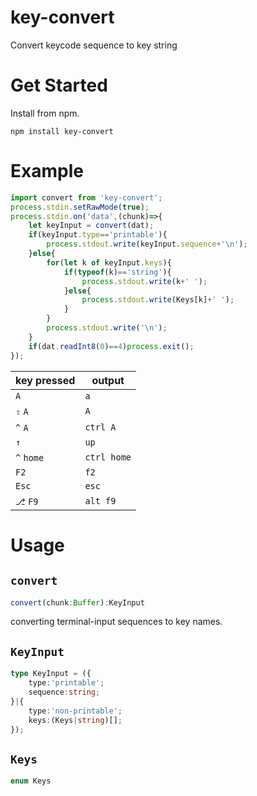 # key-convert

Convert keycode sequence to key string

# Get Started

Install from npm.

```
npm install key-convert
```

# Example

```typescript
import convert from 'key-convert';
process.stdin.setRawMode(true);
process.stdin.on('data',(chunk)=>{
    let keyInput = convert(dat);
    if(keyInput.type=='printable'){
        process.stdout.write(keyInput.sequence+'\n');
    }else{
        for(let k of keyInput.keys){
            if(typeof(k)=='string'){
                process.stdout.write(k+' ');
            }else{
                process.stdout.write(Keys[k]+' ');
            }
        }
        process.stdout.write('\n');
    }
    if(dat.readInt8(0)==4)process.exit();
});
```
|key pressed|output|
|-|-|
|`A`|`a`|
|`⇧` `A`|`A`|
|`^` `A`|`ctrl A`|
|`↑`|`up`|
|`^` `home`|`ctrl home`|
|`F2`|`f2`|
|`Esc`|`esc`|
|`⎇` `F9`|`alt f9`|

# Usage

## `convert`

```typescript
convert(chunk:Buffer):KeyInput
```

converting terminal-input sequences to key names.

## `KeyInput`

```typescript
type KeyInput = ({
    type:'printable';
    sequence:string;
}|{
    type:'non-printable';
    keys:(Keys|string)[];
});
```

## `Keys`

```typescript
enum Keys
```